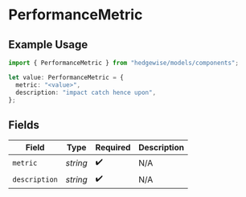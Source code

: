 # PerformanceMetric

## Example Usage

```typescript
import { PerformanceMetric } from "hedgewise/models/components";

let value: PerformanceMetric = {
  metric: "<value>",
  description: "impact catch hence upon",
};
```

## Fields

| Field              | Type               | Required           | Description        |
| ------------------ | ------------------ | ------------------ | ------------------ |
| `metric`           | *string*           | :heavy_check_mark: | N/A                |
| `description`      | *string*           | :heavy_check_mark: | N/A                |